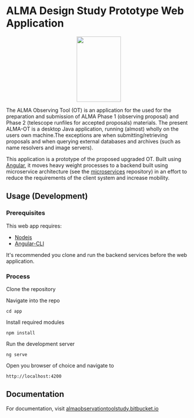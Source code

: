 # ALMA Design Study Prototype Web Application
<p align="center">
  <img width="120" height="178" src="https://www.eso.org/public/archives/logos/medium/alma-logo.jpg">
</p>
The ALMA Observing Tool (OT) is an application for the used for the preparation and submission of ALMA Phase 1 (observing proposal) and Phase 2 (telescope runfiles for accepted proposals) materials. The present ALMA-OT is a desktop Java application, running (almost) wholly on the users own machine.The exceptions are when submitting/retrieving proposals and when querying external databases and archives (such as name resolvers and image servers).

This application is a prototype of the proposed upgraded OT. Built using [Angular](https://angular.io/), it moves heavy weight processes to a backend built using microservice architecture (see the [microservices](https://bitbucket.org/almaobservationtoolstudy/microservices/src/master/) repository) in an effort to reduce the requirements of the client system and increase mobility.

## Usage (Development)
### Prerequisites
This web app requires:
  - [Nodejs](https://nodejs.org/en/download/)
  - [Angular-CLI](https://cli.angular.io/)

It's recommended you clone and run the backend services before the web application.

### Process
Clone the repository

Navigate into the repo
```
cd app
```
Install required modules
```npm
npm install
```
Run the development server
```npm
ng serve
```
Open you browser of choice and navigate to
```
http://localhost:4200
```

## Documentation
For documentation, visit [almaobservationtoolstudy.bitbucket.io](almaobservationtoolstudy.bitbucket.io)
